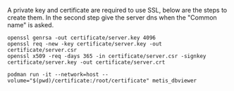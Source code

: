 
A private key and certificate are required to use SSL, below are
the steps to create them. In the second step give the server dns when
the "Common name" is asked.

```commandline
openssl genrsa -out certificate/server.key 4096
openssl req -new -key certificate/server.key -out certificate/server.csr
openssl x509 -req -days 365 -in certificate/server.csr -signkey certificate/server.key -out certificate/server.crt 
```


```commandline
podman run -it --network=host --volume="$(pwd)/certificate:/root/certificate" metis_dbviewer
```
